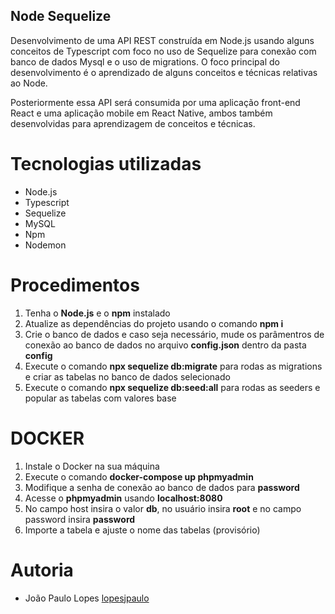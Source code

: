 ## Node Sequelize

Desenvolvimento de uma API REST construída em Node.js usando alguns conceitos de Typescript com foco no uso de Sequelize para conexão com banco de dados Mysql e o uso de migrations. O foco principal do desenvolvimento é o aprendizado de alguns conceitos e técnicas relativas ao Node.

Posteriormente essa API será consumida por uma aplicação front-end React e uma aplicação mobile em React Native, ambos também desenvolvidas para aprendizagem de conceitos e técnicas. 

# Tecnologias utilizadas

- Node.js
- Typescript
- Sequelize
- MySQL
- Npm
- Nodemon

# Procedimentos

1. Tenha o **Node.js** e o **npm** instalado
2. Atualize as dependências do projeto usando o comando **npm i**
3. Crie o banco de dados e caso seja necessário, mude os parâmentros de conexão ao banco de dados no arquivo **config.json** dentro da pasta **config**
4. Execute o comando **npx sequelize db:migrate** para rodas as migrations e criar as tabelas no banco de dados selecionado
5. Execute o comando **npx sequelize db:seed:all** para rodas as seeders e popular as tabelas com valores base

# DOCKER 

1. Instale o Docker na sua máquina
2. Execute o comando **docker-compose up phpmyadmin**
3. Modifique a senha de conexão ao banco de dados para **password**
4. Acesse o **phpmyadmin** usando **localhost:8080**
5. No campo host insira o valor **db**, no usuário insira **root** e no campo password insira **password**
6. Importe a tabela e ajuste o nome das tabelas (provisório)

# Autoria

- João Paulo Lopes [lopesjpaulo](https://github.com/lopesjpaulo)